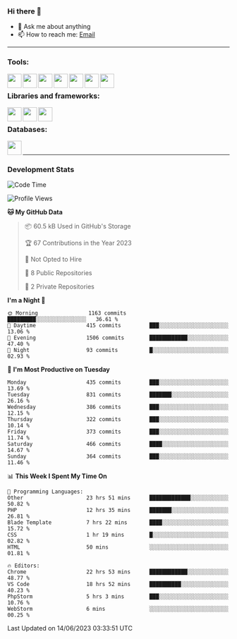 ### Hi there 👋

- 💬 Ask me about anything
- 📫 How to reach me: [Email]

---

### Tools:
<img align='left' height="32" width="32" src="https://cdn.jsdelivr.net/npm/simple-icons@4.8.0/icons/phpstorm.svg" />
<img align='left' height="32" width="32" src="https://cdn.jsdelivr.net/npm/simple-icons@4.8.0/icons/webstorm.svg" />
<img align='left' height="32" width="32" src="https://cdn.jsdelivr.net/npm/simple-icons@4.8.0/icons/visualstudiocode.svg" />
<img align='left' height="32" width="32" src="https://cdn.jsdelivr.net/npm/simple-icons@4.8.0/icons/sublimetext.svg" />
<img align='left' height="32" width="32" src="https://cdn.jsdelivr.net/npm/simple-icons@4.8.0/icons/laragon.svg" />
<img align='left' height="32" width="32" src="https://cdn.jsdelivr.net/npm/simple-icons@4.8.0/icons/docker.svg" />
<img align='left' height="32" width="32" src="https://cdn.jsdelivr.net/npm/simple-icons@4.8.0/icons/amazonaws.svg" />
<br>

### Libraries and frameworks:
<img align='left' height="32" width="32" src="https://cdn.jsdelivr.net/npm/simple-icons@4.8.0/icons/laravel.svg" />
<img align='left' height="32" width="32" src="https://cdn.jsdelivr.net/npm/simple-icons@4.8.0/icons/vue-dot-js.svg" />
<img align='left' height="32" width="32" src="https://cdn.jsdelivr.net/npm/simple-icons@4.8.0/icons/jquery.svg" />
<br>

### Databases:
<img align='left' height="32" width="32" src="https://cdn.jsdelivr.net/npm/simple-icons@4.8.0/icons/mysql.svg" />
<br>

---
### Development Stats
<!--START_SECTION:waka-->
![Code Time](http://img.shields.io/badge/Code%20Time-1%2C787%20hrs%2050%20mins-blue)

![Profile Views](http://img.shields.io/badge/Profile%20Views-0-blue)

**🐱 My GitHub Data** 

> 📦 60.5 kB Used in GitHub's Storage 
 > 
> 🏆 67 Contributions in the Year 2023
 > 
> 🚫 Not Opted to Hire
 > 
> 📜 8 Public Repositories 
 > 
> 🔑 2 Private Repositories 
 > 
**I'm a Night 🦉** 

```text
🌞 Morning                1163 commits        █████████░░░░░░░░░░░░░░░░   36.61 % 
🌆 Daytime                415 commits         ███░░░░░░░░░░░░░░░░░░░░░░   13.06 % 
🌃 Evening                1506 commits        ████████████░░░░░░░░░░░░░   47.40 % 
🌙 Night                  93 commits          █░░░░░░░░░░░░░░░░░░░░░░░░   02.93 % 
```
📅 **I'm Most Productive on Tuesday** 

```text
Monday                   435 commits         ███░░░░░░░░░░░░░░░░░░░░░░   13.69 % 
Tuesday                  831 commits         ███████░░░░░░░░░░░░░░░░░░   26.16 % 
Wednesday                386 commits         ███░░░░░░░░░░░░░░░░░░░░░░   12.15 % 
Thursday                 322 commits         ███░░░░░░░░░░░░░░░░░░░░░░   10.14 % 
Friday                   373 commits         ███░░░░░░░░░░░░░░░░░░░░░░   11.74 % 
Saturday                 466 commits         ████░░░░░░░░░░░░░░░░░░░░░   14.67 % 
Sunday                   364 commits         ███░░░░░░░░░░░░░░░░░░░░░░   11.46 % 
```


📊 **This Week I Spent My Time On** 

```text
💬 Programming Languages: 
Other                    23 hrs 51 mins      █████████████░░░░░░░░░░░░   50.82 % 
PHP                      12 hrs 35 mins      ███████░░░░░░░░░░░░░░░░░░   26.81 % 
Blade Template           7 hrs 22 mins       ████░░░░░░░░░░░░░░░░░░░░░   15.72 % 
CSS                      1 hr 19 mins        █░░░░░░░░░░░░░░░░░░░░░░░░   02.82 % 
HTML                     50 mins             ░░░░░░░░░░░░░░░░░░░░░░░░░   01.81 % 

🔥 Editors: 
Chrome                   22 hrs 53 mins      ████████████░░░░░░░░░░░░░   48.77 % 
VS Code                  18 hrs 52 mins      ██████████░░░░░░░░░░░░░░░   40.23 % 
PhpStorm                 5 hrs 3 mins        ███░░░░░░░░░░░░░░░░░░░░░░   10.76 % 
WebStorm                 6 mins              ░░░░░░░░░░░░░░░░░░░░░░░░░   00.25 % 
```


 Last Updated on 14/06/2023 03:33:51 UTC
<!--END_SECTION:waka-->

[huyviet]: https://huyviet.vn/
[EMAIl]: https://mail.google.com/mail/u/0/?fs=1&tf=cm&source=mailto&to=huynguyenviet0110@gmail.com
